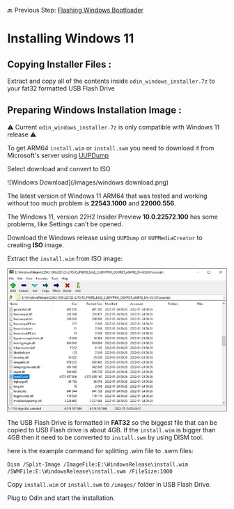 🔙 Previous Step: [Flashing Windows Bootloader](https://github.com/ProjectValhalla/OdinWindowsGuides/blob/main/pages/FlashingWindowsBootloader.md)

# Installing Windows 11

## Copying Installer Files :
Extract and copy all of the contents inside `odin_windows_installer.7z` to your fat32 formatted USB Flash Drive

## Preparing Windows Installation Image :

⚠️ Current `odin_windows_installer.7z` is only compatible with Windows 11 release ⚠️

To get ARM64 `install.wim` or `install.swm` you need to download it from Microsoft's server using [UUPDump](https://uupdump.net)

Select download and convert to ISO

![Windows Download](/images/windows download.png)

The latest version of Windows 11 ARM64 that was tested and working without too much problem is **22543.1000** and **22000.556**.

The Windows 11, version 22H2 Insider Preview **10.0.22572.100** has some problems, like Settings can't be opened.

Download the Windows release using `UUPDump` or `UUPMediaCreator` to creating **ISO** image.

Extract the `install.wim` from ISO image:

![Extract install.wim](/images/extract_install_wim.jpg)

The USB Flash Drive is formatted in **FAT32** so the biggest file that can be copied to USB Flash drive is about 4GB.
If the `install.wim` is bigger than 4GB then it need to be converted to `install.swm` by using DISM tool.

here is the example command for splitting .wim file to .swm files:

```
Dism /Split-Image /ImageFile:E:\WindowsRelease\install.wim /SWMFile:E:\WindowsRelease\install.swm /FileSize:1000
```

Copy `install.wim` or `install.swm` to `/images/` folder in USB Flash Drive.

Plug to Odin and start the installation.
